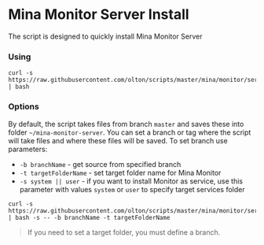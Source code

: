 # Mina Monitor Server Install

The script is designed to quickly install Mina Monitor Server

### Using
```shell
curl -s https://raw.githubusercontent.com/olton/scripts/master/mina/monitor/server/install.sh | bash
```

### Options

By default, the script takes files from branch `master` and saves these into folder `~/mina-monitor-server`.
You can set a branch or tag where the script will take files and where these files will be saved.
To  set branch use parameters:
- `-b branchName` - get source from specified branch
- `-t targetFolderName` - set target folder name for Mina Monitor 
- `-s system || user` - if you want to install Monitor as service, use this parameter with values `system` or `user` to specify target services folder 

```shell
curl -s https://raw.githubusercontent.com/olton/scripts/master/mina/monitor/server/install.sh | bash -s -- -b branchName -t targetFolderName
```

> If you need to set a target folder, you must define a branch.
